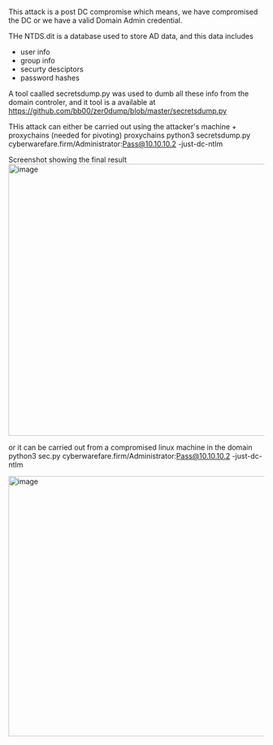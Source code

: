 This attack is a post DC compromise which means, we have compromised the DC or we have a valid Domain Admin credential.

THe NTDS.dit is a database used to store AD data, and this data includes
  - user info
  - group info
  - securty desciptors
  - password hashes

A tool caalled secretsdump.py was used to dumb all these info from the domain controler, and it tool is a available at  https://github.com/bb00/zer0dump/blob/master/secretsdump.py

THis attack can either be carried out using the attacker's machine + proxychains (needed for pivoting)
proxychains python3 secretsdump.py cyberwarefare.firm/Administrator:Pass@10.10.10.2 -just-dc-ntlm


Screenshot showing the final result
<img width="1070" height="535" alt="image" src="https://github.com/user-attachments/assets/a9769cd2-bf29-4c3f-ad9c-f22ba07e9e7b" />


or
it can be carried out from a compromised linux machine in the domain
python3 sec.py cyberwarefare.firm/Administrator:Pass@10.10.10.2 -just-dc-ntlm

<img width="889" height="512" alt="image" src="https://github.com/user-attachments/assets/c009029a-8767-442d-988d-7d5870f947bd" />

